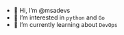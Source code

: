 - 👋 Hi, I’m @msadevs
- 👀 I’m interested in `python` and `Go`
- 🌱 I’m currently learning about `DevOps`

<!---
msadevs/msadevs is a ✨ special ✨ repository because its `README.md` (this file) appears on your GitHub profile.
You can click the Preview link to take a look at your changes.
--->
